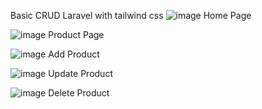 Basic CRUD Laravel with tailwind css
![image](https://github.com/user-attachments/assets/b5c33068-568c-4564-91cb-35f916d2cc0c)
Home Page

![image](https://github.com/user-attachments/assets/ce28e10a-41f2-4092-b187-5ea307695813)
Product Page

![image](https://github.com/user-attachments/assets/d636015d-a054-4430-8610-858a92e2aab4)
Add Product

![image](https://github.com/user-attachments/assets/bc4a1a9d-e515-4a48-ace6-398f98cd550a)
Update Product

![image](https://github.com/user-attachments/assets/58f8fbc2-485a-449a-a47f-a8b554b764cc)
Delete Product
